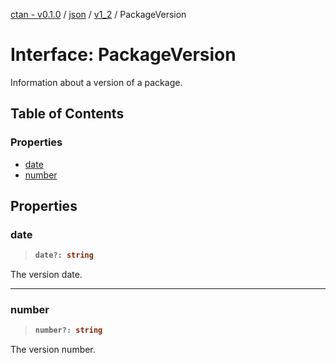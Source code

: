 [ctan - v0.1.0](../README.md) / [json](../modules/json.md) / [v1\_2](../modules/json.v1_2.md) / PackageVersion

# Interface: PackageVersion

Information about a version of a package.

## Table of Contents

### Properties

- [date](json.v1_2.PackageVersion.md#date)
- [number](json.v1_2.PackageVersion.md#number)

## Properties

### date

> <b>
>
> ```typescript
> date?: string
> ```
>
> </b>

The version date.

<dl>

</dl>

___

### number

> <b>
>
> ```typescript
> number?: string
> ```
>
> </b>

The version number.

<dl>

</dl>
